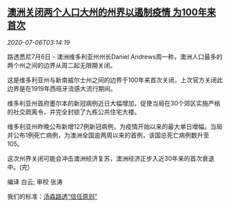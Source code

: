 <!--1594005796000-->
[澳洲关闭两个人口大州的州界以遏制疫情 为100年来首次](https://cn.reuters.com/article/au-covid-states-border-lockdown-0706-idCNKBS24709U)
------

<div><i>2020-07-06T03:14:19</i></div><div class="StandardArticleBody_body"><p>路透悉尼7月6日 - 澳洲维多利亚州州长Daniel Andrews周一称，澳洲人口最多的两个州之间的边界从周二起无限期关闭。 </p><p>这是维多利亚州与新南威尔士州之间的边界于100年来首次关闭，上次官方关闭此边界是在1919年西班牙流感大流行期间。 </p><p>维多利亚州首府墨尔本的新冠病例近日大幅增加，促使当局在30个郊区实施严格的社交疏离令，并完全封锁了九栋公共住宅大楼。 </p><p>维多利亚州昨晚公布新增127例新冠病例，为疫情开始以来的最大单日增幅。当局并公布1例死亡病例，为澳洲全国逾两周以来的首例，该国总死亡病例数升至105。 </p><p>这次州界关闭可能会冲击澳洲经济复苏，澳洲经济正步入近30年来的首次衰退中。(完) </p><div class="Attribution_container"><div class="Attribution_attribution"><p class="Attribution_content">编译 白云; 审校 张涛 </p></div></div><div class="StandardArticleBody_trustBadgeContainer"><span class="StandardArticleBody_trustBadgeTitle">我们的标准：</span><span class="trustBadgeUrl"><a href="https://www.thomsonreuters.cn/content/dam/openweb/documents/pdf/china/brochures/about-us-1.pdf">汤森路透“信任原则”</a></span></div></div>
